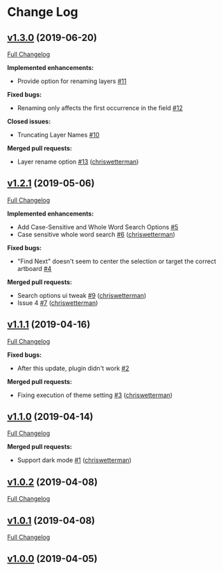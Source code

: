 # Change Log

## [v1.3.0](https://github.com/chriswetterman/sketch-find-and-replace-text/tree/v1.3.0) (2019-06-20)
[Full Changelog](https://github.com/chriswetterman/sketch-find-and-replace-text/compare/v1.2.1...v1.3.0)

**Implemented enhancements:**

- Provide option for renaming layers [\#11](https://github.com/chriswetterman/sketch-find-and-replace-text/issues/11)

**Fixed bugs:**

- Renaming only affects the first occurrence in the field [\#12](https://github.com/chriswetterman/sketch-find-and-replace-text/issues/12)

**Closed issues:**

- Truncating Layer Names [\#10](https://github.com/chriswetterman/sketch-find-and-replace-text/issues/10)

**Merged pull requests:**

- Layer rename option [\#13](https://github.com/chriswetterman/sketch-find-and-replace-text/pull/13) ([chriswetterman](https://github.com/chriswetterman))

## [v1.2.1](https://github.com/chriswetterman/sketch-find-and-replace-text/tree/v1.2.1) (2019-05-06)
[Full Changelog](https://github.com/chriswetterman/sketch-find-and-replace-text/compare/v1.1.1...v1.2.1)

**Implemented enhancements:**

- Add Case-Sensitive and Whole Word Search Options [\#5](https://github.com/chriswetterman/sketch-find-and-replace-text/issues/5)
- Case sensitive whole word search [\#6](https://github.com/chriswetterman/sketch-find-and-replace-text/pull/6) ([chriswetterman](https://github.com/chriswetterman))

**Fixed bugs:**

- "Find Next" doesn't seem to center the selection or target the correct artboard [\#4](https://github.com/chriswetterman/sketch-find-and-replace-text/issues/4)

**Merged pull requests:**

- Search options ui tweak [\#9](https://github.com/chriswetterman/sketch-find-and-replace-text/pull/9) ([chriswetterman](https://github.com/chriswetterman))
- Issue 4 [\#7](https://github.com/chriswetterman/sketch-find-and-replace-text/pull/7) ([chriswetterman](https://github.com/chriswetterman))

## [v1.1.1](https://github.com/chriswetterman/sketch-find-and-replace-text/tree/v1.1.1) (2019-04-16)
[Full Changelog](https://github.com/chriswetterman/sketch-find-and-replace-text/compare/v1.1.0...v1.1.1)

**Fixed bugs:**

- After this update, plugin didn't work [\#2](https://github.com/chriswetterman/sketch-find-and-replace-text/issues/2)

**Merged pull requests:**

- Fixing execution of theme setting [\#3](https://github.com/chriswetterman/sketch-find-and-replace-text/pull/3) ([chriswetterman](https://github.com/chriswetterman))

## [v1.1.0](https://github.com/chriswetterman/sketch-find-and-replace-text/tree/v1.1.0) (2019-04-14)
[Full Changelog](https://github.com/chriswetterman/sketch-find-and-replace-text/compare/v1.0.2...v1.1.0)

**Merged pull requests:**

- Support dark mode [\#1](https://github.com/chriswetterman/sketch-find-and-replace-text/pull/1) ([chriswetterman](https://github.com/chriswetterman))

## [v1.0.2](https://github.com/chriswetterman/sketch-find-and-replace-text/tree/v1.0.2) (2019-04-08)
[Full Changelog](https://github.com/chriswetterman/sketch-find-and-replace-text/compare/v1.0.1...v1.0.2)

## [v1.0.1](https://github.com/chriswetterman/sketch-find-and-replace-text/tree/v1.0.1) (2019-04-08)
[Full Changelog](https://github.com/chriswetterman/sketch-find-and-replace-text/compare/v1.0.0...v1.0.1)

## [v1.0.0](https://github.com/chriswetterman/sketch-find-and-replace-text/tree/v1.0.0) (2019-04-05)
